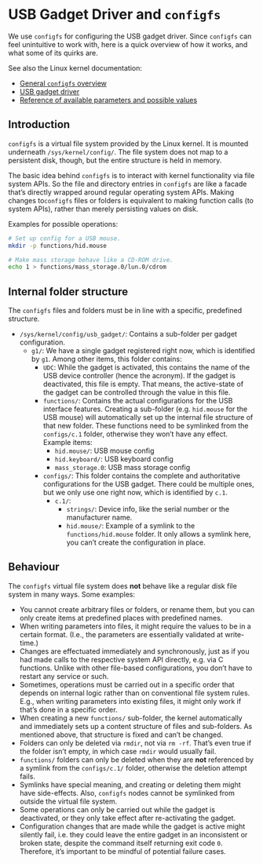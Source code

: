 # USB Gadget Driver and `configfs`

We use `configfs` for configuring the USB gadget driver. Since `configfs` can feel unintuitive to work with, here is a quick overview of how it works, and what some of its quirks are.

See also the Linux kernel documentation:

- [General `configfs` overview](https://www.kernel.org/doc/Documentation/filesystems/configfs/configfs.txt)
- [USB gadget driver](https://www.kernel.org/doc/Documentation/usb/gadget_configfs.txt)
- [Reference of available parameters and possible values](https://www.kernel.org/doc/Documentation/ABI/testing/)

## Introduction

`configfs` is a virtual file system provided by the Linux kernel. It is mounted underneath `/sys/kernel/config/`. The file system does not map to a persistent disk, though, but the entire structure is held in memory.

The basic idea behind `configfs` is to interact with kernel functionality via file system APIs. So the file and directory entries in `configfs` are like a facade that’s directly wrapped around regular operating system APIs. Making changes to`configfs` files or folders is equivalent to making function calls (to system APIs), rather than merely persisting values on disk.

Examples for possible operations:

```bash
# Set up config for a USB mouse.
mkdir -p functions/hid.mouse

# Make mass storage behave like a CD-ROM drive.
echo 1 > functions/mass_storage.0/lun.0/cdrom
```

## Internal folder structure

The `configfs` files and folders must be in line with a specific, predefined structure.

- `/sys/kernel/config/usb_gadget/`: Contains a sub-folder per gadget configuration.
  - `g1/`: We have a single gadget registered right now, which is identified by `g1`. Among other items, this folder contains:
    - `UDC`: While the gadget is activated, this contains the name of the USB device controller (hence the acronym). If the gadget is deactivated, this file is empty. That means, the active-state of the gadget can be controlled through the value in this file.
    - `functions/`: Contains the actual configurations for the USB interface features. Creating a sub-folder (e.g. `hid.mouse` for the USB mouse) will automatically set up the internal file structure of that new folder. These functions need to be symlinked from the `configs/c.1` folder, otherwise they won’t have any effect. Example items:
      - `hid.mouse/`: USB mouse config
      - `hid.keyboard/`: USB keyboard config
      - `mass_storage.0`: USB mass storage config
    - `configs/`: This folder contains the complete and authoritative configurations for the USB gadget. There could be multiple ones, but we only use one right now, which is identified by `c.1`.
      - `c.1/`:
        - `strings/`: Device info, like the serial number or the manufacturer name.
        - `hid.mouse/`: Example of a symlink to the `functions/hid.mouse` folder. It only allows a symlink here, you can’t create the configuration in place.

## Behaviour

The `configfs` virtual file system does **not** behave like a regular disk file system in many ways. Some examples:

- You cannot create arbitrary files or folders, or rename them, but you can only create items at predefined places with predefined names.
- When writing parameters into files, it might require the values to be in a certain format. (I.e., the parameters are essentially validated at write-time.)
- Changes are effectuated immediately and synchronously, just as if you had made calls to the respective system API directly, e.g. via C functions. Unlike with other file-based configurations, you don’t have to restart any service or such. 
- Sometimes, operations must be carried out in a specific order that depends on internal logic rather than on conventional file system rules. E.g., when writing parameters into existing files, it might only work if that’s done in a specific order.
- When creating a new `functions/` sub-folder, the kernel automatically and immediately sets up a content structure of files and sub-folders. As mentioned above, that structure is fixed and can’t be changed.
- Folders can only be deleted via `rmdir`, not via `rm -rf`. That’s even true if the folder isn’t empty, in which case `rmdir` would usually fail.
- `functions/` folders can only be deleted when they are **not** referenced by a symlink from the `configs/c.1/` folder, otherwise the deletion attempt fails.
- Symlinks have special meaning, and creating or deleting them might have side-effects. Also, `configfs` nodes cannot be symlinked from outside the virtual file system.
- Some operations can only be carried out while the gadget is deactivated, or they only take effect after re-activating the gadget.
- Configuration changes that are made while the gadget is active might silently fail, i.e. they could leave the entire gadget in an inconsistent or broken state, despite the command itself returning exit code `0`. Therefore, it’s important to be mindful of potential failure cases.
